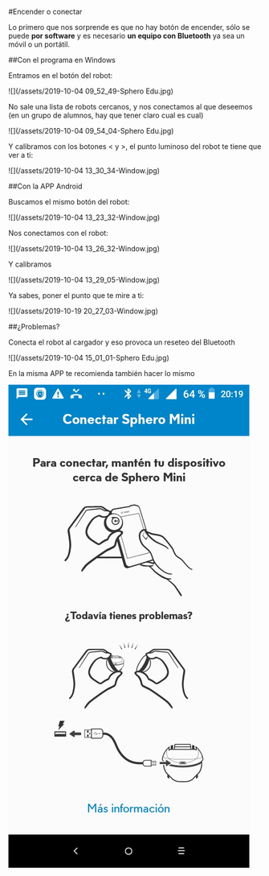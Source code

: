 #Encender o conectar

Lo primero que nos sorprende es que no hay botón de encender, sólo se puede **por software** y es necesario **un equipo con Bluetooth** ya sea un móvil o un portátil.

##Con el programa en Windows

Entramos en el botón del robot:

![](/assets/2019-10-04 09_52_49-Sphero Edu.jpg)

No sale una lista de robots cercanos, y nos conectamos al que deseemos (en un grupo de alumnos, hay que tener claro cual es cual)

![](/assets/2019-10-04 09_54_04-Sphero Edu.jpg)

Y calibramos con los botones < y >, el punto luminoso del robot te tiene que ver a ti:

![](/assets/2019-10-04 13_30_34-Window.jpg)

##Con la APP Android

Buscamos el mismo botón del robot:

![](/assets/2019-10-04 13_23_32-Window.jpg)

Nos conectamos con el robot:

![](/assets/2019-10-04 13_26_32-Window.jpg)

Y calibramos

![](/assets/2019-10-04 13_29_05-Window.jpg)

Ya sabes, poner el punto que te mire a ti:

![](/assets/2019-10-19 20_27_03-Window.jpg)

##¿Problemas?

Conecta el robot al cargador y eso provoca un reseteo del Bluetooth

![](/assets/2019-10-04 15_01_01-Sphero Edu.jpg)

En la misma APP te recomienda también hacer lo mismo

![](/assets/a3f68000-0949-4471-8e23-fbb49eb79138.jpg)